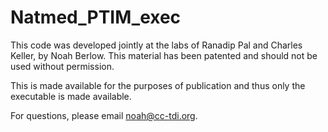 # Natmed_PTIM_exec

This code was developed jointly at the labs of Ranadip Pal and Charles Keller, by Noah Berlow. This material has been patented and should not be used without permission.

This is made available for the purposes of publication and thus only the executable is made available. 

For questions, please email noah@cc-tdi.org.

